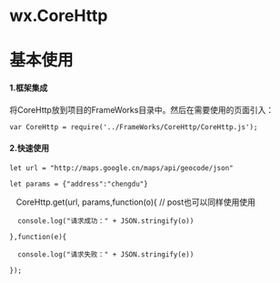 # wx.CoreHttp

基本使用
=============

#### 1.框架集成
将CoreHttp放到项目的FrameWorks目录中。然后在需要使用的页面引入：

    var CoreHttp = require('../FrameWorks/CoreHttp/CoreHttp.js');


#### 2.快速使用

    let url = "http://maps.google.cn/maps/api/geocode/json"
    
    let params = {"address":"chengdu"}
    
    CoreHttp.get(url, params,function(o){ // post也可以同样使用使用

      console.log("请求成功：" + JSON.stringify(o))
      
    },function(e){

      console.log("请求失败：" + JSON.stringify(e))
      
    });
